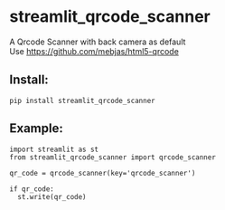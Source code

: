 # streamlit_qrcode_scanner

A Qrcode Scanner with back camera as default  
Use https://github.com/mebjas/html5-qrcode

## Install:
````
pip install streamlit_qrcode_scanner
````

## Example:
```
import streamlit as st  
from streamlit_qrcode_scanner import qrcode_scanner  

qr_code = qrcode_scanner(key='qrcode_scanner')  

if qr_code:  
  st.write(qr_code) 
```
